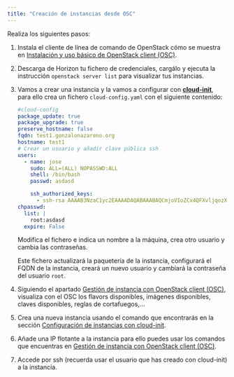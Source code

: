 ```yaml
---
title: "Creación de instancias desde OSC"
---
```


Realiza los siguientes pasos:

1. Instala el cliente de línea de comando de OpenStack cómo se muestra en [Instalación y uso básico de OpenStack client (OSC)](https://github.com/josedom24/curso_openstack_ies/blob/main/modulo1/osc.md).
2. Descarga de Horizon tu fichero de credenciales, cargálo y ejecuta la instrucción `openstack server list` para visualizar tus instancias.
3. Vamos a crear una instancia y la vamos a configurar con [**cloud-init**](https://github.com/josedom24/curso_openstack_ies/blob/main/modulo3/cloudinit.md), para ello crea un fichero `cloud-config.yaml` con el siguiente contenido:

	```yaml
	#cloud-config
	package_update: true
	package_upgrade: true
	preserve_hostname: false
	fqdn: test1.gonzalonazareno.org
	hostname: test1
	# Crear un usuario y añadir clave pública ssh
	users:
	  - name: jose
	    sudo: ALL=(ALL) NOPASSWD:ALL
	    shell: /bin/bash
	    passwd: asdasd
	
	    ssh_authorized_keys:
	      - ssh-rsa AAAAB3NzaC1yc2EAAAADAQABAAABAQCmjoVIoZCx4QFXvljqozXGqxxlSvO7V2aizqyPgMfGqnyl0J9YXo6zrcWYwyWMnMdRdwYZgHqfiiFCUn2QDm6ZuzC4Lcx0K3ZwO2lgL4XaATykVLneHR1ib6RNroFcClN69cxWsdwQW6dpjpiBDXf8m6/qxVP3EHwUTsP8XaOV7WkcCAqfYAMvpWLISqYme6e+6ZGJUIPkDTxavu5JTagDLwY+py1WB53eoDWsG99gmvyit2O1Eo+jRWN+mgRHIxJTrFtLS6o4iWeshPZ6LvCZ/Pum12Oj4B4bjGSHzrKjHZgTwhVJ/LDq3v71/PP4zaI3gVB9ZalemSxqomgbTlnT
	chpasswd:
	  list: |
	    root:asdasd
	  expire: False
	 ```

	 Modifica el fichero e indica un nombre a la máquina, crea otro usuario y cambia las contraseñas. 

	 Este fichero actualizará la paquetería de la instancia, configurará el FQDN de la instancia, creará un nuevo usuario y cambiará la contraseña del usuario `root`.

4. Siguiendo el apartado [Gestión de instancia con OpenStack client (OSC)](https://github.com/josedom24/curso_openstack_ies/blob/main/modulo3/osc_nova.md), visualiza con el OSC los flavors disponibles, imágenes disponibles, claves disponibles, reglas de cortafuegos,...
5. Crea una nueva instancia usando el comando que encontrarás en la sección [Configuración de instancias con cloud-init](https://github.com/josedom24/curso_openstack_ies/blob/main/modulo1/osc.md).
6. Añade una IP flotante a la instancia para ello puedes usar los comandos que encuentras en [Gestión de instancia con OpenStack client (OSC)](https://github.com/josedom24/curso_openstack_ies/blob/main/modulo3/osc_nova.md).
7. Accede por ssh (recuerda usar el usuario que has creado con cloud-init) a la instancia.

